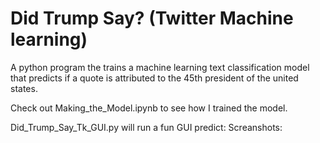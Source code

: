 # Did Trump Say? (Twitter Machine learning)
A python program the trains a machine learning text classification model that predicts if a quote is attributed to the 45th president of the united states.

Check out Making_the_Model.ipynb to see how I trained the model.

Did_Trump_Say_Tk_GUI.py will run a fun GUI predict:
Screanshots:

<img scr="blob/master/Images/ScreenShot1.png" width = 100>
<img scr="./Images/ScreenShot2.png" width = 100>
<img scr="Images/ScreenShot3.png" width = 100>
